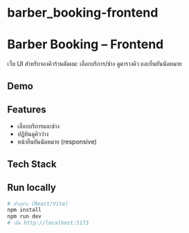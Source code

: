 # barber_booking-frontend

# Barber Booking – Frontend

เว็บ UI สำหรับจองคิวร้านตัดผม: เลือกบริการ/ช่าง ดูตารางคิว และยืนยันนัดหมาย

## Demo
<!-- ใส่ลิงก์เดโมถ้ามี เช่น Vercel/Netlify -->

## Features
- เลือกบริการและช่าง
- ปฏิทินดูคิวว่าง
- หน้ายืนยันนัดหมาย (responsive)

## Tech Stack
<!-- ใส่สแตกจริงของคุณ เช่น React + Vite + Tailwind หรือ HTML/CSS/JS -->

## Run locally
```bash
# ตัวอย่าง (React/Vite)
npm install
npm run dev
# เปิด http://localhost:5173
